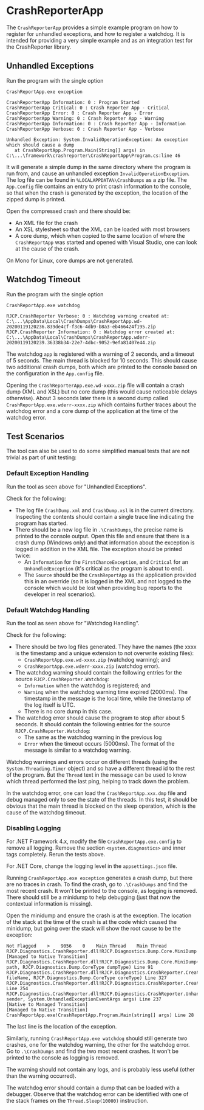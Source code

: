 # CrashReporterApp

The `CrashReporterApp` provides a simple example program on how to register for
unhandled exceptions, and how to register a watchdog. It is intended for
providing a very simple example and as an integration test for the CrashReporter
library.

## Unhandled Exceptions

Run the program with the single option

```text
CrashReportApp.exe exception

CrashReporterApp Information: 0 : Program Started
CrashReporterApp Critical: 0 : Crash Reporter App - Critical
CrashReporterApp Error: 0 : Crash Reporter App - Error
CrashReporterApp Warning: 0 : Crash Reporter App - Warning
CrashReporterApp Information: 0 : Crash Reporter App - Information
CrashReporterApp Verbose: 0 : Crash Reporter App - Verbose

Unhandled Exception: System.InvalidOperationException: An exception which should cause a dump
   at CrashReportApp.Program.Main(String[] args) in C:\...\framework\crashreporter\CrashReportApp\Program.cs:line 46
```

It will generate a simple dump in the same directory where the program is run
from, and cause an unhandled exception `InvalidOperationException`. The log file
can be found in `%LOCALAPPDATA%\CrashDumps` as a zip file. The `App.Config` file
contains an entry to print crash information to the console, so that when the
crash is generated by the exception, the location of the zipped dump is printed.

Open the compressed crash and there should be:

- An XML file for the crash
- An XSL stylesheet so that the XML can be loaded with most browsers
- A core dump, which when copied to the same location of where the
  `CrashReportApp` was started and opened with Visual Studio, one can look at
  the cause of the crash.

On Mono for Linux, core dumps are not generated.

## Watchdog Timeout

Run the program with the single option

```text
CrashReportApp.exe watchdog

RJCP.CrashReporter Verbose: 0 : Watchdog warning created at: C:\...\AppData\Local\CrashDumps\CrashReportApp.wd-20200119120236.839de4cf-f3c6-4db9-b8a3-eb466424f195.zip
RJCP.CrashReporter Information: 0 : Watchdog error created at: C:\...\AppData\Local\CrashDumps\CrashReportApp.wderr-20200119120239.36338b34-22e7-4dbc-9052-9efa81407e44.zip
```

The watchdog `app` is registered with a warning of 2 seconds, and a timeout of 5
seconds. The main thread is blocked for 10 seconds. This should cause two
additional crash dumps, both which are printed to the console based on the
configuration in the `App.config` file.

Opening the `CrashReporterApp.exe.wd-xxxx.zip` file will contain a crash dump
(XML and XSL) but no core dump (this would cause noticeable delays otherwise).
About 3 seconds later there is a second dump called
`CrashReportApp.exe.wderr-xxxx.zip` which contains further traces about the
watchdog error and a core dump of the application at the time of the watchdog
error.

## Test Scenarios

The tool can also be used to do some simplified manual tests that are not
trivial as part of unit testing:

### Default Exception Handling

Run the tool as seen above for "Unhandled Exceptions".

Check for the following:

- The log file `CrashDump.xml` and `CrashDump.xsl` is in the current directory.
  Inspecting the contents should contain a single trace line indicating the
  program has started.
- There should be a new log file in `.\CrashDumps`, the precise name is printed
  to the console output. Open this file and ensure that there is a crash dump
  (Windows only) and that information about the exception is logged in addition
  in the XML file. The exception should be printed twice:
  - An `Information` for the `FirstChanceException`, and `Critical` for an
    `UnhandledException` (it's critical as the program is about to end).
  - The `Source` should be the `CrashReportApp` as the application provided this
    in an override (so it is logged in the XML and not logged to the console
    which would be lost when providing bug reports to the developer in real
    scenarios).

### Default Watchdog Handling

Run the tool as seen above for "Watchdog Handling".

Check for the following:

- There should be two log files generated. They have the names (the xxxx is the
  timestamp and a unique extension to not overwrite existing files):
  - `CrashReportApp.exe.wd-xxxx.zip` (watchdog warning); and
  - `CrashReportApp.exe.wderr-xxxx.zip` (watchdog error).
- The watchdog warning should contain the following entries for the source
  `RJCP.CrashReporter.Watchdog`:
  - `Information` when the watchdog is registered; and
  - `Warning` when the watchdog warning time expired (2000ms). The timestamp in
    the message is the local time, while the timestamp of the log itself is UTC.
  - There is no core dump in this case.
- The watchdog error should cause the program to stop after about 5 seconds. It
  should contain the following entries for the source
  `RJCP.CrashReporter.Watchdog`:
  - The same as the watchdog warning in the previous log
  - `Error` when the timeout occurs (5000ms). The format of the message is
    similar to a watchdog warning.

Watchdog warnings and errors occur on different threads (using the
`System.Threading.Timer` object) and so have a different thread id to the rest
of the program. But the `Thread` text in the message can be used to know which
thread performed the last ping, helping to track down the problem.

In the watchdog error, one can load the `CrashReportApp.xxx.dmp` file and debug
managed only to see the state of the threads. In this test, it should be obvious
that the main thread is blocked on the sleep operation, which is the cause of
the watchdog timeout.

### Disabling Logging

For .NET Framework 4.x, modify the file `CrashReportApp.exe.config` to remove
all logging. Remove the section `<system.diagnostics>` and inner tags
completely. Rerun the tests above.

For .NET Core, change the logging level in the `appsettings.json` file.

Running `CrashReportApp.exe exception` generates a crash dump, but there are no
traces in crash. To find the crash, go to `.\CrashDumps` and find the most
recent crash. It won't be printed to the console, as logging is removed. There
should still be a minidump to help debugging (just that now the contextual
information is missing).

Open the minidump and ensure the crash is at the exception. The location of the
stack at the time of the crash is at the code which caused the minidump, but
going over the stack will show the root cause to be the exception:

```text
Not Flagged    >    9056    0    Main Thread    Main Thread
RJCP.Diagnostics.CrashReporter.dll!RJCP.Diagnostics.Dump.Core.MiniDump
[Managed to Native Transition]
RJCP.Diagnostics.CrashReporter.dll!RJCP.Diagnostics.Dump.Core.MiniDump(string path, RJCP.Diagnostics.Dump.CoreType dumpType) Line 91
RJCP.Diagnostics.CrashReporter.dll!RJCP.Diagnostics.CrashReporter.CreateDump(string fileName, RJCP.Diagnostics.Dump.CoreType coreType) Line 327
RJCP.Diagnostics.CrashReporter.dll!RJCP.Diagnostics.CrashReporter.CreateDump() Line 254
RJCP.Diagnostics.CrashReporter.dll!RJCP.Diagnostics.CrashReporter.UnhandledExceptionHandler(object sender, System.UnhandledExceptionEventArgs args) Line 237
[Native to Managed Transition]
[Managed to Native Transition]
CrashReportApp.exe!CrashReportApp.Program.Main(string[] args) Line 28
```

The last line is the location of the exception.

Similarly, running `CrashReportApp.exe watchdog` should still generate two
crashes, one for the watchdog warning, the other for the watchdog error. Go to
`.\CrashDumps` and find the two most recent crashes. It won't be printed to the
console as logging is removed.

The warning should not contain any logs, and is probably less useful (other than
the warning occurred).

The watchdog error should contain a dump that can be loaded with a debugger.
Observe that the watchdog error can be identified with one of the stack frames
on the `Thread.Sleep(10000)` instruction.

